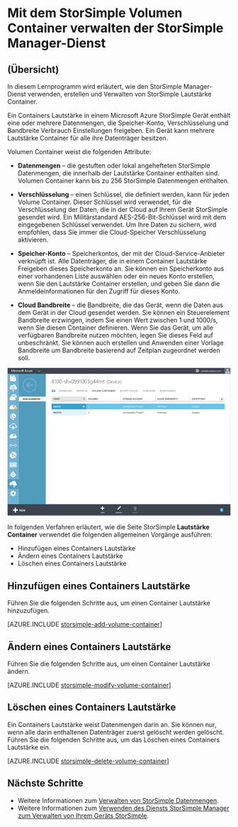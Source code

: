 <properties 
   pageTitle="Verwalten Ihrer StorSimple Lautstärke Container | Microsoft Azure"
   description="Erläutert, wie Sie mithilfe der StorSimple Manager Service Lautstärke Container Seite hinzufügen, ändern oder Löschen eines Containers Lautstärke können."
   services="storsimple"
   documentationCenter="NA"
   authors="SharS"
   manager="carmonm"
   editor="" />
<tags 
   ms.service="storsimple"
   ms.devlang="NA"
   ms.topic="article"
   ms.tgt_pltfrm="NA"
   ms.workload="TBD"
   ms.date="05/24/2016"
   ms.author="v-sharos" />

# <a name="use-the-storsimple-manager-service-to-manage-storsimple-volume-containers"></a>Mit dem StorSimple Volumen Container verwalten der StorSimple Manager-Dienst

## <a name="overview"></a>(Übersicht)

In diesem Lernprogramm wird erläutert, wie den StorSimple Manager-Dienst verwenden, erstellen und Verwalten von StorSimple Lautstärke Container.

Ein Containers Lautstärke in einem Microsoft Azure StorSimple Gerät enthält eine oder mehrere Datenmengen, die Speicher-Konto, Verschlüsselung und Bandbreite Verbrauch Einstellungen freigeben. Ein Gerät kann mehrere Lautstärke Container für alle ihre Datenträger besitzen. 

Volumen Container weist die folgenden Attribute:

- **Datenmengen** – die gestuften oder lokal angehefteten StorSimple Datenmengen, die innerhalb der Lautstärke Container enthalten sind. Volumen Container kann bis zu 256 StorSimple Datenmengen enthalten.

- **Verschlüsselung** – einen Schlüssel, die definiert werden, kann für jeden Volume Container. Dieser Schlüssel wird verwendet, für die Verschlüsselung der Daten, die in der Cloud auf Ihrem Gerät StorSimple gesendet wird. Ein Militärstandard AES-256-Bit-Schlüssel wird mit dem eingegebenen Schlüssel verwendet. Um Ihre Daten zu sichern, wird empfohlen, dass Sie immer die Cloud-Speicher Verschlüsselung aktivieren.

- **Speicher-Konto** – Speicherkontos, der mit der Cloud-Service-Anbieter verknüpft ist. Alle Datenträger, die in einem Container Lautstärke Freigeben dieses Speicherkonto an. Sie können ein Speicherkonto aus einer vorhandenen Liste auswählen oder ein neues Konto erstellen, wenn Sie den Lautstärke Container erstellen, und geben Sie dann die Anmeldeinformationen für den Zugriff für dieses Konto.

- **Cloud Bandbreite** – die Bandbreite, die das Gerät, wenn die Daten aus dem Gerät in der Cloud gesendet werden. Sie können ein Steuerelement Bandbreite erzwingen, indem Sie einen Wert zwischen 1 und 1000/s, wenn Sie diesen Container definieren. Wenn Sie das Gerät, um alle verfügbaren Bandbreite nutzen möchten, legen Sie dieses Feld auf unbeschränkt. Sie können auch erstellen und Anwenden einer Vorlage Bandbreite um Bandbreite basierend auf Zeitplan zugeordnet werden soll.

![Volumen-Container-Seite](./media/storsimple-manage-volume-containers/HCS_VolumeContainersPage.png)

In folgenden Verfahren erläutert, wie die Seite StorSimple **Lautstärke Container** verwendet die folgenden allgemeinen Vorgänge ausführen:

- Hinzufügen eines Containers Lautstärke 
- Ändern eines Containers Lautstärke 
- Löschen eines Containers Lautstärke 

## <a name="add-a-volume-container"></a>Hinzufügen eines Containers Lautstärke

Führen Sie die folgenden Schritte aus, um einen Container Lautstärke hinzuzufügen.

[AZURE.INCLUDE [storsimple-add-volume-container](../../includes/storsimple-add-volume-container.md)]


## <a name="modify-a-volume-container"></a>Ändern eines Containers Lautstärke

Führen Sie die folgenden Schritte aus, um einen Container Lautstärke ändern.

[AZURE.INCLUDE [storsimple-modify-volume-container](../../includes/storsimple-modify-volume-container.md)]


## <a name="delete-a-volume-container"></a>Löschen eines Containers Lautstärke

Ein Containers Lautstärke weist Datenmengen darin an. Sie können nur, wenn alle darin enthaltenen Datenträger zuerst gelöscht werden gelöscht. Führen Sie die folgenden Schritte aus, um das Löschen eines Containers Lautstärke ein.

[AZURE.INCLUDE [storsimple-delete-volume-container](../../includes/storsimple-delete-volume-container.md)]

## <a name="next-steps"></a>Nächste Schritte

- Weitere Informationen zum [Verwalten von StorSimple Datenmengen](storsimple-manage-volumes.md). 
- Weitere Informationen zum [Verwenden des Diensts StorSimple Manager zum Verwalten von Ihrem Geräts StorSimple](storsimple-manager-service-administration.md).
